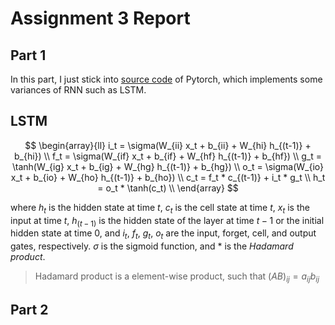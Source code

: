 # Assignment 3 Report

## Part 1

In this part, I just stick into [source code](https://github.com/pytorch/pytorch/blob/master/benchmarks/fastrnns/custom_lstms.py) of Pytorch, which implements some variances of RNN such as LSTM.

## LSTM

$$
\begin{array}{ll} 
            i_t = \sigma(W_{ii} x_t + b_{ii} + W_{hi} h_{(t-1)} + b_{hi}) \\
            f_t = \sigma(W_{if} x_t + b_{if} + W_{hf} h_{(t-1)} + b_{hf}) \\
            g_t = \tanh(W_{ig} x_t + b_{ig} + W_{hg} h_{(t-1)} + b_{hg}) \\
            o_t = \sigma(W_{io} x_t + b_{io} + W_{ho} h_{(t-1)} + b_{ho}) \\
            c_t = f_t * c_{(t-1)} + i_t * g_t \\
            h_t = o_t * \tanh(c_t) \\
        \end{array}
$$

where $h_t$ is the hidden state at time $t$, $c_t$ is the cell state at time $t$, $x_t$ is the input at time $t$, $h_{(t-1)}$ is the hidden state of the layer at time $t-1$ or the initial hidden state at time $0$, and $i_t$, $f_t$, $g_t$, $o_t$ are the input, forget, cell, and output gates, respectively. $\sigma$ is the sigmoid function, and $*​$ is the *Hadamard product*.

> Hadamard product is a element-wise product, such that $(AB)_{ij} = a_{ij}b_{ij}$



## Part 2

